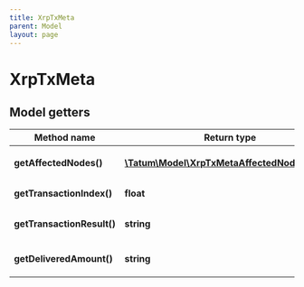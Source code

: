 ```yaml
---
title: XrpTxMeta
parent: Model
layout: page
---
```


# XrpTxMeta

## Model getters

Method name | Return type | Description | Notes
------------ | ------------- | ------------- | -------------
**getAffectedNodes()** | [**\Tatum\Model\XrpTxMetaAffectedNodesInner[]**](../XrpTxMetaAffectedNodesInner) |  <br>Example: `null` | [optional]
**getTransactionIndex()** | **float** |  <br>Example: `2` | [optional]
**getTransactionResult()** | **string** |  <br>Example: `tesSUCCESS` | [optional]
**getDeliveredAmount()** | **string** |  <br>Example: `1000000000` | [optional]

